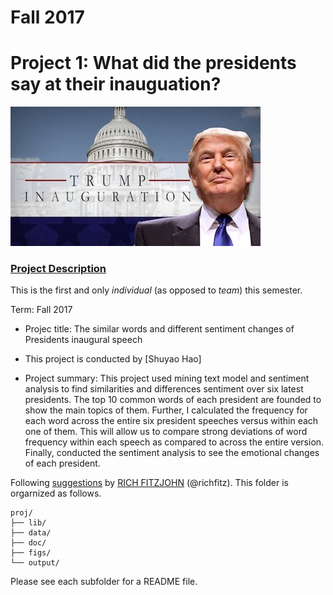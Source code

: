 # Fall 2017
# Project 1: What did the presidents say at their inauguation?

![image](figs/title.jpg)

### [Project Description](doc/)
This is the first and only *individual* (as opposed to *team*) this semester. 

Term: Fall 2017

+ Projec title: The similar words and different sentiment changes of Presidents inaugural speech
+ This project is conducted by [Shuyao Hao]

+ Project summary: This project used mining text model and sentiment analysis to find similarities and differences sentiment over six latest presidents. The top 10 common words of each president are founded to show the main topics of them. Further, I calculated the frequency for each word across the entire six president speeches versus within each one
of them. This will allow us to compare strong deviations of word frequency within each speech as compared
to across the entire version. Finally, conducted the sentiment analysis to see the emotional changes of each president.

Following [suggestions](http://nicercode.github.io/blog/2013-04-05-projects/) by [RICH FITZJOHN](http://nicercode.github.io/about/#Team) (@richfitz). This folder is orgarnized as follows.

```
proj/
├── lib/
├── data/
├── doc/
├── figs/
└── output/
```

Please see each subfolder for a README file.
